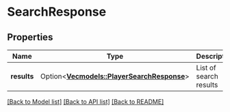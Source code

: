 # SearchResponse

## Properties

Name | Type | Description | Notes
------------ | ------------- | ------------- | -------------
**results** | Option<[**Vec<models::PlayerSearchResponse>**](PlayerSearchResponse.md)> | List of search results | [optional]

[[Back to Model list]](../README.md#documentation-for-models) [[Back to API list]](../README.md#documentation-for-api-endpoints) [[Back to README]](../README.md)


